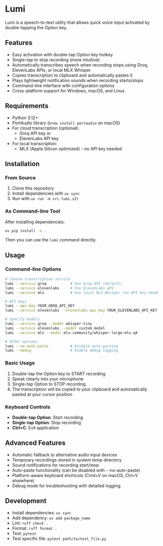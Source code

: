 # Lumi

Lumi is a speech-to-text utility that allows quick voice input activated by double-tapping the Option key.

## Features

- Easy activation with double-tap Option key hotkey
- Single-tap to stop recording (more intuitive)
- Automatically transcribes speech when recording stops using Groq, ElevenLabs APIs, or local MLX Whisper
- Copies transcription to clipboard and automatically pastes it
- Plays lightweight notification sounds when recording starts/stops
- Command-line interface with configuration options
- Cross-platform support for Windows, macOS, and Linux

## Requirements

- Python 3.12+
- PortAudio library (`brew install portaudio` on macOS)
- For cloud transcription (optional):
  - Groq API key or
  - ElevenLabs API key
- For local transcription:
  - MLX (Apple Silicon optimized) - no API key needed

## Installation

### From Source
1. Clone this repository
2. Install dependencies with `uv sync`
3. Run with `uv run -m src.lumi.s2t`

### As Command-line Tool
After installing dependencies:
```bash
uv pip install -e .
```

Then you can use the `lumi` command directly.

## Usage

### Command-line Options

```bash
# Choose transcription service
lumi --service groq           # Use Groq API (default)
lumi --service elevenlabs     # Use ElevenLabs API
lumi --service mlx            # Use local MLX Whisper (no API key needed)

# API keys
lumi --api-key YOUR_GROQ_API_KEY
lumi --service elevenlabs --elevenlabs-api-key YOUR_ELEVENLABS_API_KEY

# Specify models
lumi --service groq --model whisper-tiny
lumi --service elevenlabs --model custom_model
lumi --service mlx --model mlx-community/whisper-large-mlx-q4

# Other options
lumi --no-auto-paste          # Disable auto-pasting
lumi --debug                  # Enable debug logging
```

### Basic Usage

1. Double-tap the Option key to START recording
2. Speak clearly into your microphone
3. Single-tap Option to STOP recording
4. The transcription will be copied to your clipboard and automatically pasted at your cursor position

### Keyboard Controls

- **Double-tap Option**: Start recording
- **Single-tap Option**: Stop recording
- **Ctrl+C**: Exit application

## Advanced Features

- Automatic fallback to alternative audio input devices
- Temporary recordings stored in system temp directory
- Sound notifications for recording start/stop
- Auto-paste functionality (can be disabled with --no-auto-paste)
- Platform-aware keyboard shortcuts (Cmd+V on macOS, Ctrl+V elsewhere)
- Debug mode for troubleshooting with detailed logging

## Development

- Install dependencies: `uv sync`
- Add dependency: `uv add package_name`
- Lint: `ruff check .`
- Format: `ruff format .`
- Test: `pytest`
- Test specific file: `pytest path/to/test_file.py`

